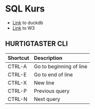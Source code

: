 # SQL Kurs

* [Link](https://duckdb.org/) to duckdb
* [Link](https://www.w3schools.com/sql/default.asp) to W3

## HURTIGTASTER CLI

| Shortcut | Description |
|:-------|:--------                |
| CTRL-A | Go to beginning of line |
| CTRL-E | Go to end of line       |
| CTRL-X | New line                |
| CTRL-P | Previous query          |
| CTRL-N | Next query              |



